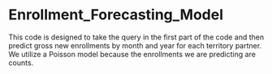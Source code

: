 # Enrollment_Forecasting_Model
This code is designed to take the query in the first part of the code and then predict gross new enrollments by month and year for each territory partner. We utilize a Poisson model because the enrollments we are predicting are counts. 
